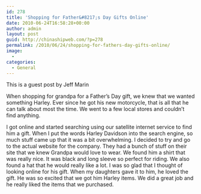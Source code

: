 ```yaml
---
id: 278
title: 'Shopping for Father&#8217;s Day Gifts Online'
date: 2010-06-24T16:58:28+00:00
author: admin
layout: post
guid: http://chinashipweb.com/?p=278
permalink: /2010/06/24/shopping-for-fathers-day-gifts-online/
image:
  - 
categories:
  - General
---
```

This is a guest post by Jeff Marin

When shopping for grandpa for a Father&#8217;s Day gift, we knew that we wanted something Harley. Ever since he got his new motorcycle, that is all that he can talk about most the time. We went to a few local stores and couldn&#8217;t find anything.

I got online and started searching using our satellite internet service to find him a gift. When I put the words Harley Davidson into the search engine, so much stuff came up that it was a bit overwhelming. I decided to try and go to the actual website for the company. They had a bunch of stuff on their site that we knew Grandpa would love to wear. We found him a shirt that was really nice. It was black and long sleeve so perfect for riding. We also found a hat that he would really like a lot. I was so glad that I thought of looking online for his gift. When my daughters gave it to him, he loved the gift. He was so excited that we got him Harley items. We did a great job and he really liked the items that we purchased.